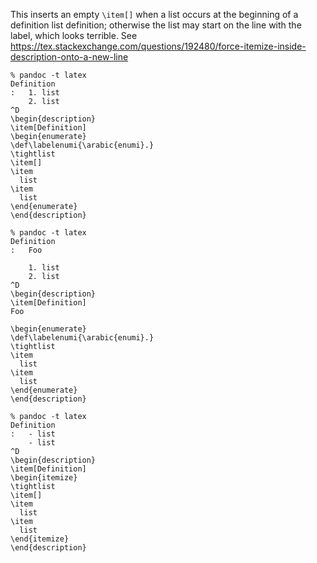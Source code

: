 This inserts an empty `\item[]` when a list occurs at the
beginning of a definition list definition; otherwise the list
may start on the line with the label, which looks terrible.
See https://tex.stackexchange.com/questions/192480/force-itemize-inside-description-onto-a-new-line

```
% pandoc -t latex
Definition
:   1. list
    2. list
^D
\begin{description}
\item[Definition]
\begin{enumerate}
\def\labelenumi{\arabic{enumi}.}
\tightlist
\item[]
\item
  list
\item
  list
\end{enumerate}
\end{description}
```

```
% pandoc -t latex
Definition
:   Foo

    1. list
    2. list
^D
\begin{description}
\item[Definition]
Foo

\begin{enumerate}
\def\labelenumi{\arabic{enumi}.}
\tightlist
\item
  list
\item
  list
\end{enumerate}
\end{description}
```

```
% pandoc -t latex
Definition
:   - list
    - list
^D
\begin{description}
\item[Definition]
\begin{itemize}
\tightlist
\item[]
\item
  list
\item
  list
\end{itemize}
\end{description}
```


